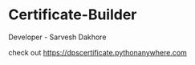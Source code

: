 # Certificate-Builder

Developer - Sarvesh Dakhore

check out  https://dpscertificate.pythonanywhere.com 





